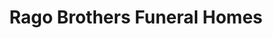 ---
title: "Rago Brothers Funeral Homes"
url: /chicago/rago-brothers-funeral-homes/
shop: funeral directors
---